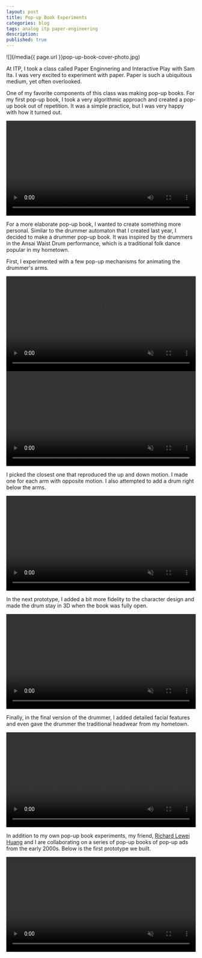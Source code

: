 ```yaml
---
layout: post
title: Pop-up Book Experiments
categories: blog
tags: analog itp paper-engineering
description:
published: true
---
```


![](/media{{ page.url }}pop-up-book-cover-photo.jpg)

At ITP, I took a class called Paper Enginnering and Interactive Play with Sam Ita. I was very excited to experiment with paper. Paper is such a ubiquitous medium, yet often overlooked.

<!--more-->

One of my favorite components of this class was making pop-up books. For my first pop-up book, I took a very algorithmic approach and created a pop-up book out of repetition. It was a simple practice, but I was very happy with how it turned out.

<video width="100%" preload="auto" controls>
    <source src="/media{{ page.url }}IMG_2944-edited_compressed.mp4" type='video/mp4'>
</video>

For a more elaborate pop-up book, I wanted to create something more personal. Similar to the drummer automaton that I created last year, I decided to make a drummer pop-up book. It was inspired by the drummers in the Ansai Waist Drum performance, which is a traditional folk dance popular in my hometown.

First, I experimented with a few pop-up mechanisms for animating the drummer's arms.

<video width="100%" preload="auto" autoplay playsinline loop muted>
    <source src="/media{{ page.url }}A001_03112157_C003.mov_compressed.mp4" type='video/mp4'>
</video>

<video width="100%" preload="auto" autoplay playsinline loop muted>
    <source src="/media{{ page.url }}A001_03112157_C004.mov_compressed.mp4" type='video/mp4'>
</video>

I picked the closest one that reproduced the up and down motion. I made one for each arm with opposite motion. I also attempted to add a drum right below the arms.

<video width="100%" preload="auto" autoplay playsinline loop muted>
    <source src="/media{{ page.url }}A001_03112158_C006.mov_compressed.mp4" type='video/mp4'>
</video>

In the next prototype, I added a bit more fidelity to the character design and made the drum stay in 3D when the book was fully open.

<video width="100%" preload="auto" autoplay playsinline loop muted>
    <source src="/media{{ page.url }}A001_03112158_C005.mov_compressed.mp4" type='video/mp4'>
</video>

Finally, in the final version of the drummer, I added detailed facial features and even gave the drummer the traditional headwear from my hometown.

<video width="100%" preload="auto" controls>
    <source src="/media{{ page.url }}A001_03112154_C002.mov_compressed.mp4" type='video/mp4'>
</video>

In addition to my own pop-up book experiments, my friend, [Richard Lewei Huang](https://lewei.me/about/) and I are collaborating on a series of pop-up books of pop-up ads from the early 2000s. Below is the first prototype we built.

<video width="100%" preload="auto" autoplay playsinline loop muted>
    <source src="/media{{ page.url }}IMG_3316_compressed.mp4" type='video/mp4'>
</video>
